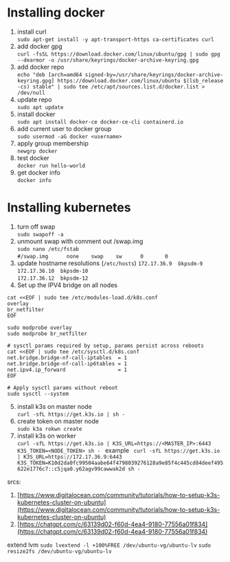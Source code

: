 # Installing docker

1. install curl <br/>
```sudo apt-get install -y apt-transport-https ca-certificates curl```
2. add docker gpg <br/>
```curl -fsSL https://download.docker.com/linux/ubuntu/gpg | sudo gpg --dearmor -o /usr/share/keyrings/docker-archive-keyring.gpg```
3. add docker repo <br/>
```echo "deb [arch=amd64 signed-by=/usr/share/keyrings/docker-archive-keyring.gpg] https://download.docker.com/linux/ubuntu $(lsb_release -cs) stable" | sudo tee /etc/apt/sources.list.d/docker.list > /dev/null```
4. update repo <br/>
```sudo apt update```
5. install docker <br/>
```sudo apt install docker-ce docker-ce-cli containerd.io```
6. add current user to docker group <br/>
```sudo usermod -aG docker <username>```
7. apply group membership <br/>
```newgrp docker```
8. test docker <br/>
```docker run hello-world```
9. get docker info <br/>
```docker info```

# Installing kubernetes

1. turn off swap <br/>
```sudo swapoff -a```
2. unmount swap with comment out /swap.img <br/>
```sudo nano /etc/fstab```<br/>
```#/swap.img      none    swap    sw      0       0```
3. update hostname resolutions (`/etc/hosts`)
```172.17.36.9  bkpsdm-9```<br/>
```172.17.36.10  bkpsdm-10```<br/>
```172.17.36.12  bkpsdm-12```
4. Set up the IPV4 bridge on all nodes<br/>

```
cat <<EOF | sudo tee /etc/modules-load.d/k8s.conf
overlay
br_netfilter
EOF

sudo modprobe overlay
sudo modprobe br_netfilter

# sysctl params required by setup, params persist across reboots
cat <<EOF | sudo tee /etc/sysctl.d/k8s.conf
net.bridge.bridge-nf-call-iptables  = 1
net.bridge.bridge-nf-call-ip6tables = 1
net.ipv4.ip_forward                 = 1
EOF

# Apply sysctl params without reboot
sudo sysctl --system
```

5. install k3s on master node<br/>
`curl -sfL https://get.k3s.io | sh -`
9. create token on master node<br/>
`sudo k3a rokwn create`
10. install k3s on worker<br/>
`curl -sfL https://get.k3s.io | K3S_URL=https://<MASTER_IP>:6443 K3S_TOKEN=<NODE_TOKEN> sh -
`
example ` curl -sfL https://get.k3s.io | K3S_URL=https://172.17.36.9:6443 K3S_TOKEN=K10d2da0fc99504aabe64f4798039276128a9e85f4c445cd84deef495622e1776c7::c5jqa0.y62agv99cawwak2d sh -`


srcs:
1. [https://www.digitalocean.com/community/tutorials/how-to-setup-k3s-kubernetes-cluster-on-ubuntu](https://www.digitalocean.com/community/tutorials/how-to-setup-k3s-kubernetes-cluster-on-ubuntu)
2. [https://chatgpt.com/c/63139d02-f60d-4ea4-9180-77556a01f834](https://chatgpt.com/c/63139d02-f60d-4ea4-9180-77556a01f834)

extend lvm
`sudo lvextend -l +100%FREE /dev/ubuntu-vg/ubuntu-lv`
`sudo resize2fs /dev/ubuntu-vg/ubuntu-lv`